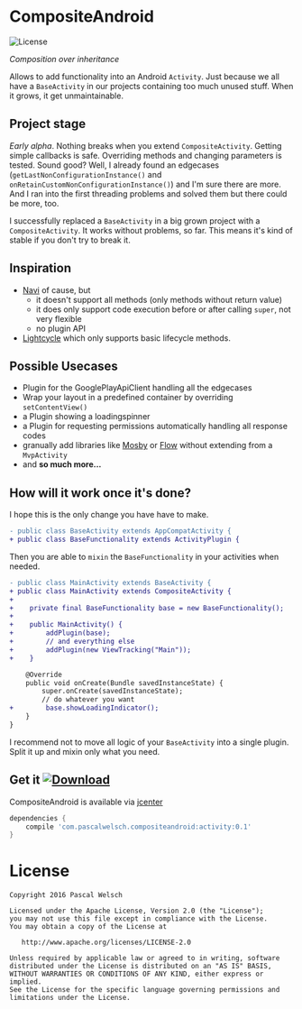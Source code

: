 # CompositeAndroid

![License](https://img.shields.io/badge/license-Apache%202-green.svg?style=flat)

*Composition over inheritance*

Allows to add functionality into an Android `Activity`. Just because we all have a `BaseActivity` in our projects containing too much unused stuff. When it grows, it get unmaintainable.


## Project stage

*Early alpha*. Nothing breaks when you extend `CompositeActivity`. Getting simple callbacks is safe. Overriding methods and changing parameters is tested. Sound good?
Well, I already found an edgecases (`getLastNonConfigurationInstance()` and `onRetainCustomNonConfigurationInstance()`) and I'm sure there are more. And I ran into the first threading problems and solved them but there could be more, too.

I successfully replaced a `BaseActivity` in a big grown project with a `CompositeActivity`. It works without problems, so far. This means it's kind of stable if you don't try to break it.

## Inspiration

- [Navi](https://github.com/trello/navi) of cause, but
    - it doesn't support all methods (only methods without return value)
    - it does only support code execution before or after calling `super`, not very flexible
    - no plugin API
- [Lightcycle](https://github.com/soundcloud/lightcycle) which only supports basic lifecycle methods.

## Possible Usecases

- Plugin for the GooglePlayApiClient handling all the edgecases
- Wrap your layout in a predefined container by overriding `setContentView()`
- a Plugin showing a loadingspinner
- a Plugin for requesting permissions automatically handling all response codes
- granually add libraries like [Mosby](https://github.com/sockeqwe/mosby) or [Flow](https://github.com/square/flow) without extending from a `MvpActivity`
- and **so much more...**

## How will it work once it's done?

I hope this is the only change you have have to make.
```diff
- public class BaseActivity extends AppCompatActivity {
+ public class BaseFunctionality extends ActivityPlugin {
```

Then you are able to `mixin` the `BaseFunctionality` in your activities when needed.

```diff
- public class MainActivity extends BaseActivity {
+ public class MainActivity extends CompositeActivity {
+
+    private final BaseFunctionality base = new BaseFunctionality();
+ 
+    public MainActivity() {
+        addPlugin(base);
+        // and everything else
+        addPlugin(new ViewTracking("Main"));
+    }

    @Override
    public void onCreate(Bundle savedInstanceState) {
        super.onCreate(savedInstanceState);
        // do whatever you want
+        base.showLoadingIndicator();
    }
}
```

I recommend not to move all logic of your `BaseActivity` into a single plugin. Split it up and mixin only what you need.  

## Get it [![Download](https://api.bintray.com/packages/passsy/maven/CompositeActivity/images/download.svg) ](https://bintray.com/passsy/maven/CompositeActivity/_latestVersion)

CompositeAndroid is available via [jcenter](http://blog.bintray.com/2015/02/09/android-studio-migration-from-maven-central-to-jcenter/)

```gradle
dependencies {
    compile 'com.pascalwelsch.compositeandroid:activity:0.1'
}
```

# License

```
Copyright 2016 Pascal Welsch

Licensed under the Apache License, Version 2.0 (the "License");
you may not use this file except in compliance with the License.
You may obtain a copy of the License at

   http://www.apache.org/licenses/LICENSE-2.0

Unless required by applicable law or agreed to in writing, software
distributed under the License is distributed on an "AS IS" BASIS,
WITHOUT WARRANTIES OR CONDITIONS OF ANY KIND, either express or implied.
See the License for the specific language governing permissions and
limitations under the License.
```
